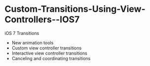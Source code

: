 Custom-Transitions-Using-View-Controllers--IOS7
===============================================

iOS 7 Transitions 

<ul>
<li>New animation tools</li>
<li>Custom view controller transitions</li>
<li>Interactive view controller transitions</li>
<li>Canceling and coordinating transitions</li>
</ul>
